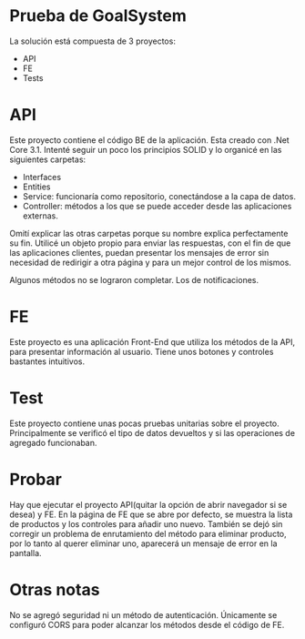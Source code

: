 # Prueba de GoalSystem

La solución está compuesta de 3 proyectos:
- API
- FE
- Tests

# API
Este proyecto contiene el código BE de la aplicación. Esta creado con .Net Core 3.1. Intenté seguir un poco los principios SOLID y lo organicé en las siguientes carpetas:
- Interfaces
- Entities
- Service: funcionaría como repositorio, conectándose a la capa de datos.
- Controller: métodos a los que se puede acceder desde las aplicaciones externas.

Omití explicar las otras carpetas porque su nombre explica perfectamente su fin.
Utilicé un objeto propio para enviar las respuestas, con el fin de que las aplicaciones clientes, puedan presentar los mensajes de error sin necesidad de redirigir a otra página y para un mejor control de los mismos.

Algunos métodos no se lograron completar. Los de notificaciones.

# FE
Este proyecto es una aplicación Front-End que utiliza los métodos de la API, para presentar información al usuario. Tiene unos botones y controles bastantes intuitivos.

# Test
Este proyecto contiene unas pocas pruebas unitarias sobre el proyecto. Principalmente se verificó el tipo de datos devueltos y si las operaciones de agregado funcionaban.

# Probar
Hay que ejecutar el proyecto API(quitar la opción de abrir navegador si se desea) y FE. En la página de FE que se abre por defecto, se muestra la lista de productos y los controles para añadir uno nuevo. También se dejó sin corregir un problema de enrutamiento del método para eliminar producto, por lo tanto al querer eliminar uno, aparecerá un mensaje de error en la pantalla.

# Otras notas
No se agregó seguridad ni un método de autenticación. Únicamente se configuró CORS para poder alcanzar los métodos desde el código de FE.
